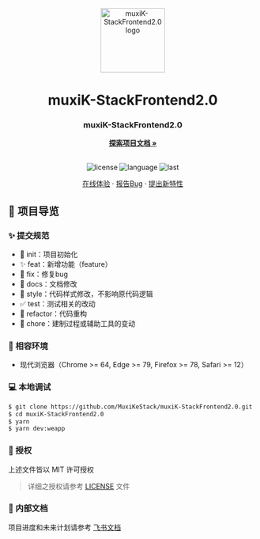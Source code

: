 <div align="center">
  <img width="130" src="https://github.com/MuxiKeStack/muxiK-StackFrontend2.0/blob/main/src/common/assets/img/login/Icon.png" alt="muxiK-StackFrontend2.0 logo">
  <h1 align="center">muxiK-StackFrontend2.0</h1>
  <h3>muxiK-StackFrontend2.0</h3>
  <a href="https://github.com/MuxiKeStack/muxiK-StackFrontend2.0"><strong>探索项目文档 »</strong></a>
  <br />
  <br />

![license](https://img.shields.io/github/license/MuxiKeStack/muxiK-StackFrontend2.0)
![language](https://img.shields.io/github/languages/top/MuxiKeStack/muxiK-StackFrontend2.0)
![last](https://img.shields.io/github/last-commit/MuxiKeStack/muxiK-StackFrontend2.0)

<a href="#" target="_blank">在线体验</a>
·
<a href="https://github.com/MuxiKeStack/muxiK-StackFrontend2.0/issues">报告Bug</a>
·
<a href="https://github.com/MuxiKeStack/muxiK-StackFrontend2.0/issues">提出新特性</a>

</div>

## 🔖 项目导览

### ✨ 提交规范

- 🎉 init：项目初始化
- ✨ feat：新增功能（feature）
- 🐞 fix：修复bug
- 📃 docs：文档修改
- 🌈 style：代码样式修改，不影响原代码逻辑
- ✅ test：测试相关的改动
- 🔨 refactor：代码重构
- 🔧 chore：建制过程或辅助工具的变动

### 🎯 相容环境

- 现代浏览器（Chrome >= 64, Edge >= 79, Firefox >= 78, Safari >= 12）

### 💻 本地调试

```bash
$ git clone https://github.com/MuxiKeStack/muxiK-StackFrontend2.0.git
$ cd muxiK-StackFrontend2.0
$ yarn
$ yarn dev:weapp
```

### 📝 授权

上述文件皆以 MIT 许可授权

> 详细之授权请参考 [LICENSE](LICENSE) 文件

### 📄 内部文档

项目进度和未来计划请参考 [飞书文档](https://muxi.feishu.cn/docx/Q1PwdIMH0opWwRxG8WccgeClnck?from=from_copylink)
